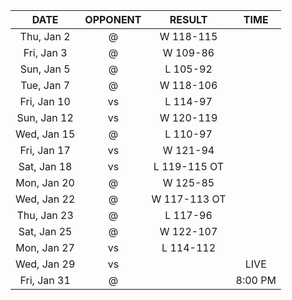 |    DATE     |        OPPONENT         |    RESULT    |  TIME   |
|:-----------:|:-----------------------:|:------------:|:-------:|
| Thu, Jan 2  |  @ [](/r/timberwolves)  |  W 118-115   |         |
| Fri, Jan 3  |    @ [](/r/rockets)     |   W 109-86   |         |
| Sun, Jan 5  |    @ [](/r/thunder)     |   L 105-92   |         |
| Tue, Jan 7  | @ [](/r/denvernuggets)  |  W 118-106   |         |
| Fri, Jan 10 |     vs [](/r/kings)     |   L 114-97   |         |
| Sun, Jan 12 | vs [](/r/nolapelicans)  |  W 120-119   |         |
| Wed, Jan 15 | @ [](/r/torontoraptors) |   L 110-97   |         |
| Fri, Jan 17 | vs [](/r/orlandomagic)  |   W 121-94   |         |
| Sat, Jan 18 | vs [](/r/atlantahawks)  | L 119-115 OT |         |
| Mon, Jan 20 |    @ [](/r/warriors)    |   W 125-85   |         |
| Wed, Jan 22 |   @ [](/r/laclippers)   | W 117-113 OT |         |
| Thu, Jan 23 |     @ [](/r/lakers)     |   L 117-96   |         |
| Sat, Jan 25 |   @ [](/r/mavericks)    |  W 122-107   |         |
| Mon, Jan 27 |    vs [](/r/rockets)    |  L 114-112   |         |
| Wed, Jan 29 | vs [](/r/chicagobulls)  |              |  LIVE   |
| Fri, Jan 31 |  @ [](/r/nolapelicans)  |              | 8:00 PM |